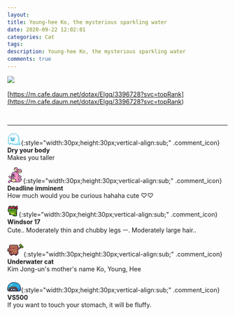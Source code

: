 ```yaml
---
layout: 
title: Young-hee Ko, the mysterious sparkling water
date: 2020-09-22 12:02:01
categories: Cat
tags: 
description: Young-hee Ko, the mysterious sparkling water
comments: true
---
```


![](https://blog.kakaocdn.net/dn/c8FN98/btqJeszBcas/aUjCSuHIddsMBye7G1gTG0/img.gif)

[https://m.cafe.daum.net/dotax/Elgq/3396728?svc=topRank](<https://m.cafe.daum.net/dotax/Elgq/3396728?svc=topRank>)

​

* * *

![comment](/assets/character/ghost.png){:style="width:30px;height:30px;vertical-align:sub;" .comment_icon} **Dry your body**  
Makes you taller   
  
![comment](/assets/character/bunny.png){:style="width:30px;height:30px;vertical-align:sub;" .comment_icon} **Deadline imminent**  
How much would you be curious hahaha cute ♡♡   
  
![comment](/assets/character/frog.png){:style="width:30px;height:30px;vertical-align:sub;" .comment_icon} **Windsor 17**  
Cute.. Moderately thin and chubby legs ㅡ. Moderately large hair..   
  
![comment](/assets/character/trunk.png){:style="width:30px;height:30px;vertical-align:sub;" .comment_icon} **Underwater cat**  
Kim Jong-un's mother's name Ko, Young, Hee   
  
![comment](/assets/character/turtle.png){:style="width:30px;height:30px;vertical-align:sub;" .comment_icon} **VS500**  
If you want to touch your stomach, it will be fluffy.   
  

